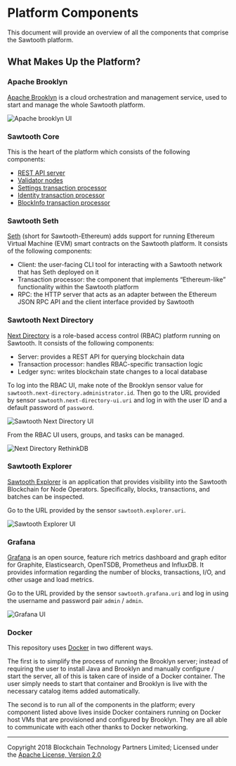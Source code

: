 Platform Components
===================

This document will provide an overview of all the components that comprise the Sawtooth platform.

## What Makes Up the Platform?

### Apache Brooklyn

[Apache Brooklyn](https://brooklyn.apache.org/) is a cloud orchestration and management service, used to start and manage the whole Sawtooth platform.

![Apache brooklyn UI](./images/apache-brooklyn.png)

### Sawtooth Core

This is the heart of the platform which consists of the following components:

* [REST API server](https://sawtooth.hyperledger.org/docs/core/releases/latest/architecture/rest_api.html)
* [Validator nodes](https://sawtooth.hyperledger.org/docs/core/releases/latest/architecture/validator_network.html)
* [Settings transaction processor](https://sawtooth.hyperledger.org/docs/core/releases/latest/transaction_family_specifications/settings_transaction_family.html)
* [Identity transaction processor](https://sawtooth.hyperledger.org/docs/core/releases/latest/transaction_family_specifications/identity_transaction_family.html)
* [BlockInfo transaction processor](https://sawtooth.hyperledger.org/docs/core/releases/latest/transaction_family_specifications/blockinfo_transaction_family.html)

### Sawtooth Seth

[Seth](https://sawtooth.hyperledger.org/docs/seth/releases/latest/seth_developers_guide/introduction.html) (short for Sawtooth-Ethereum) adds support for running Ethereum Virtual Machine (EVM) smart contracts on the Sawtooth platform. It consists of the following components:

* Client: the user-facing CLI tool for interacting with a Sawtooth network that has Seth deployed on it
* Transaction processor: the component that implements “Ethereum-like” functionality within the Sawtooth platform
* RPC: the HTTP server that acts as an adapter between the Ethereum JSON RPC API and the client interface provided by Sawtooth

### Sawtooth Next Directory

[Next Directory](https://github.com/hyperledger/sawtooth-next-directory) is a role-based access control (RBAC) platform running on Sawtooth. It consists of the following components:

* Server: provides a REST API for querying blockchain data
* Transaction processor: handles RBAC-specific transaction logic
* Ledger sync: writes blockchain state changes to a local database

To log into the RBAC UI, make note of the Brooklyn sensor value for `sawtooth.next-directory.administrator.id`. Then go to the URL provided by sensor `sawtooth.next-directory-ui.uri` and log in with the user ID and a default password of `password`.

![Sawtooth Next Directory UI](./images/next-directory-all-users.png)

From the RBAC UI users, groups, and tasks can be managed.

![Next Directory RethinkDB](./images/rethinkdb-dashboard.png)

### Sawtooth Explorer

[Sawtooth Explorer](https://github.com/hyperledger/sawtooth-explorer) is an application that provides visibility into the Sawtooth Blockchain for Node Operators. Specifically, blocks, transactions, and batches can be inspected.

Go to the URL provided by the sensor `sawtooth.explorer.uri`.

![Sawtooth Explorer UI](./images/explorer-batches.png)

### Grafana

[Grafana](https://github.com/grafana/grafana) is an open source, feature rich metrics dashboard and graph editor for Graphite, Elasticsearch, OpenTSDB, Prometheus and InfluxDB. It provides information regarding the number of blocks, transactions, I/O, and other usage and load metrics.

Go to the URL provided by the sensor `sawtooth.grafana.uri` and log in using the username and password pair `admin` / `admin`.

![Grafana UI](./images/grafana-sawtooth.png)

### Docker

This repository uses [Docker](https://www.docker.com/) in two different ways.

The first is to simplify the process of running the Brooklyn server; instead of
requiring the user to install Java and Brooklyn and manually configure / start the server, all of this is taken care of inside of a Docker container. The user simply needs to start that container and Brooklyn is live with the necessary catalog items
added automatically.

The second is to run all of the components in the platform; every component listed above
lives inside Docker containers running on Docker host VMs that are provisioned and configured by Brooklyn. They are all able to communicate with each other thanks to Docker networking.


---
Copyright 2018 Blockchain Technology Partners Limited; Licensed under the [Apache License, Version 2.0](../LICENSE)
